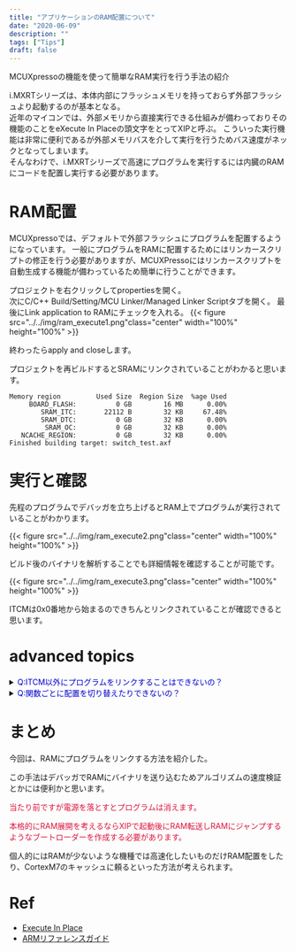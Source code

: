 ```yaml
---
title: "アプリケーションのRAM配置について"
date: "2020-06-09"
description: ""
tags: ["Tips"]
draft: false
---
```


MCUXpressoの機能を使って簡単なRAM実行を行う手法の紹介
<!--more-->

i.MXRTシリーズは、本体内部にフラッシュメモリを持っておらず外部フラッシュより起動するのが基本となる。  
近年のマイコンでは、外部メモリから直接実行できる仕組みが備わっておりその機能のことをeXecute In Placeの頭文字をとってXIPと呼ぶ。
こういった実行機能は非常に便利であるが外部メモリバスを介して実行を行うためバス速度がネックとなってしまいます。  
そんなわけで、i.MXRTシリーズで高速にプログラムを実行するには内臓のRAMにコードを配置し実行する必要があります。
# RAM配置
MCUXpressoでは、デフォルトで外部フラッシュにプログラムを配置するようになっています。
一般にプログラムをRAMに配置するためにはリンカースクリプトの修正を行う必要がありますが、MCUXPressoにはリンカースクリプトを自動生成する機能が備わっているため簡単に行うことができます。

プロジェクトを右クリックしてpropertiesを開く。  
次にC/C++ Build/Setting/MCU Linker/Managed Linker Scriptタブを開く。
最後にLink application to RAMにチェックを入れる。
{{< figure src="../../img/ram_execute1.png"class="center" width="100%" height="100%" >}}

終わったらapply and closeします。

プロジェクトを再ビルドするとSRAMにリンクされていることがわかると思います。
```
Memory region         Used Size  Region Size  %age Used
     BOARD_FLASH:          0 GB        16 MB      0.00%
        SRAM_ITC:       22112 B        32 KB     67.48%
        SRAM_DTC:          0 GB        32 KB      0.00%
         SRAM_OC:          0 GB        32 KB      0.00%
   NCACHE_REGION:          0 GB        32 KB      0.00%
Finished building target: switch_test.axf
```

# 実行と確認
先程のプログラムでデバッガを立ち上げるとRAM上でプログラムが実行されていることがわかります。

{{< figure src="../../img/ram_execute2.png"class="center" width="100%" height="100%" >}}

ビルド後のバイナリを解析することでも詳細情報を確認することが可能です。

{{< figure src="../../img/ram_execute3.png"class="center" width="100%" height="100%" >}}

ITCMは0x0番地から始まるのできちんとリンクされていることが確認できると思います。


# advanced topics

<details><summary><font color="MediumBlue">Q:ITCM以外にプログラムをリンクすることはできないの？</font></summary><div>

A:できます
</font>

Properties/C/C++ Build/MCU settingにてmemory detailで順序を変更することで可能です。
{{< figure src="../../img/ram_execute4.png"class="center" width="100%" height="100%" >}}

```
Memory region         Used Size  Region Size  %age Used
     BOARD_FLASH:          0 GB        16 MB      0.00%
        SRAM_DTC:       22112 B        32 KB     67.48%
        SRAM_ITC:          0 GB        32 KB      0.00%
         SRAM_OC:          0 GB        32 KB      0.00%
   NCACHE_REGION:          0 GB        32 KB      0.00%
```
</div></details>

<details><summary><font color="MediumBlue">Q:関数ごとに配置を切り替えたりできないの？</font></summary><div>

A:できます  
__attribute__((section("name")))というGNU コンパイラの拡張機能を使って配置を明示的に指定できます。

"name"にはリンカースクリプト内で宣言されているシンボルを書きます。

```c++
__attribute__((section(".ramfunc.$SRAM_ITC"))) void helloTask();

void helloTask(){
	PRINTF("Hello World\n");
}
```

```
Memory region         Used Size  Region Size  %age Used
     BOARD_FLASH:          0 GB        16 MB      0.00%
        SRAM_DTC:       22132 B        32 KB     67.54%
        SRAM_ITC:          32 B        32 KB      0.10%
         SRAM_OC:          0 GB        32 KB      0.00%
   NCACHE_REGION:          0 GB        32 KB      0.00%
```
</div></details>


# まとめ
今回は、RAMにプログラムをリンクする方法を紹介した。

この手法はデバッガでRAMにバイナリを送り込むためアルゴリズムの速度検証とかには便利かと思います。 

<font color="Crimson">当たり前ですが電源を落とすとプログラムは消えます。

本格的にRAM展開を考えるならXIPで起動後にRAM転送しRAMにジャンプするようなブートローダーを作成する必要があります。
</font>

個人的にはRAMが少ないような機種では高速化したいものだけRAM配置をしたり、CortexM7のキャッシュに頼るといった方法が考えられます。
# Ref

- [Execute In Place](https://www.design-reuse.com/articles/41861/execute-in-place-xip-nor-flash-spi-protocol.html)
- [ARMリファレンスガイド](http://infocenter.arm.com/help/index.jsp?topic=/com.arm.doc.dui0348bj/Caccache.html)